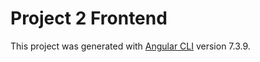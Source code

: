 # Project 2 Frontend

This project was generated with [Angular CLI](https://github.com/angular/angular-cli) version 7.3.9.